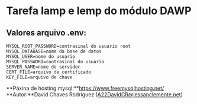 # Tarefa lamp e lemp do módulo DAWP

## Valores arquivo .env:

```
MYSQL_ROOT_PASSWORD=contrasinal do usuario root
MYSQL_DATABASE=nome da base de datos
MYSQL_USER=nome do usuario
MYSQL_PASSWORD=contrasinal do usuario
SERVER_NAME=nome do servidor
CERT_FILE=arquivo de certificado
KEY_FILE=arquivo de chave
```

**Páxina de hosting mysql:**https://www.freemysqlhosting.net/
**Autor:**David Chaves Rodríguez (A22DavidCR@iessanclemente.net)
